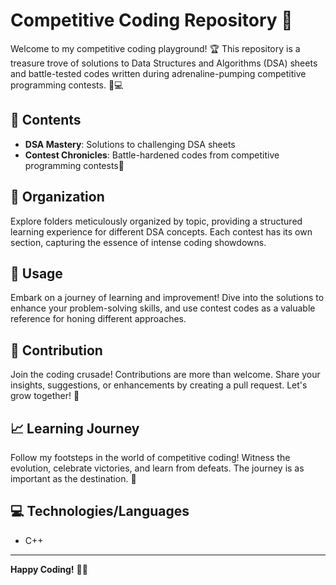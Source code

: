 # Competitive Coding Repository 🚀

Welcome to my competitive coding playground! 🏆 This repository is a treasure trove of solutions to Data Structures and Algorithms (DSA) sheets and battle-tested codes written during adrenaline-pumping competitive programming contests. 🧠💻

## :open_file_folder: Contents

- **DSA Mastery**: Solutions to challenging DSA sheets
- **Contest Chronicles**: Battle-hardened codes from competitive programming contests💫

## :file_folder: Organization

Explore folders meticulously organized by topic, providing a structured learning experience for different DSA concepts. Each contest has its own section, capturing the essence of intense coding showdowns.

## :rocket: Usage

Embark on a journey of learning and improvement! Dive into the solutions to enhance your problem-solving skills, and use contest codes as a valuable reference for honing different approaches.

## :handshake: Contribution

Join the coding crusade! Contributions are more than welcome. Share your insights, suggestions, or enhancements by creating a pull request. Let's grow together! 🌱

## :chart_with_upwards_trend: Learning Journey

Follow my footsteps in the world of competitive coding! Witness the evolution, celebrate victories, and learn from defeats. The journey is as important as the destination. 🌟

## :computer: Technologies/Languages

- C++

---

**Happy Coding!** 🚀✨
